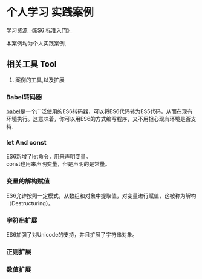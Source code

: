 # 个人学习 实践案例
学习资源 [《ES6 标准入门》](http://es6.ruanyifeng.com)  

本案例均为个人实践案例,

## 相关工具 Tool

1. 案例的工具,以及扩展

### Babel转码器

[babel](https://babeljs.io/)是一个广泛使用的ES6转码器，可以将ES6代码转为ES5代码，从而在现有环境执行。这意味着，你可以用ES6的方式编写程序，又不用担心现有环境是否支持.

### let And const
ES6新增了let命令，用来声明变量。  
const也用来声明变量，但是声明的是常量。


### 变量的解构赋值

ES6允许按照一定模式，从数组和对象中提取值，对变量进行赋值，这被称为解构（Destructuring）。


### 字符串扩展

ES6加强了对Unicode的支持，并且扩展了字符串对象。

### 正则扩展

### 数值扩展

